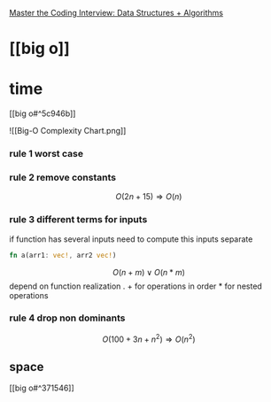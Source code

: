 [Master the Coding Interview: Data Structures + Algorithms](https://www.udemy.com/course/master-the-coding-interview-data-structures-algorithms/)

# [[big o]]
# time
[[big o#^5c946b]]


![[Big-O Complexity Chart.png]]




### rule 1 worst case 


### rule 2 remove constants 
$$ O (2n + 15) \Rightarrow O (n)$$

### rule 3 different terms for inputs 
if function has several inputs need to compute this inputs separate 
```rust
fn a(arr1: vec!, arr2 vec!)
```


$$ O (n+m) \lor O (n*m)$$ depend on function realization . + for operations in order * for nested operations


### rule 4 drop non dominants
$$O (100 + 3n + n^2) \Rightarrow O (n^2)$$

## space 
[[big o#^371546]]











